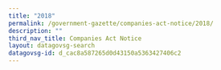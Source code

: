 ```yaml
---
title: "2018"
permalink: /government-gazette/companies-act-notice/2018/
description: ""
third_nav_title: Companies Act Notice
layout: datagovsg-search
datagovsg-id: d_cac8a587265d0d43150a5363427406c2
---
```

